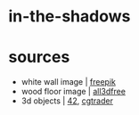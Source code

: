 # in-the-shadows



# sources
* white wall image | [freepik](https://www.freepik.com/free-photo/brick-wall-painted-white_1038671.htm#query=wall%20pattern&position=6&from_view=keyword)
* wood floor image | [all3dfree](https://www.all3dfree.net/wood-04.html)
* 3d objects | [42](https://42.fr/en/homepage/), [cgtrader](https://www.cgtrader.com/)
